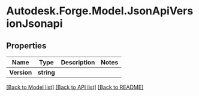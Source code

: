 # Autodesk.Forge.Model.JsonApiVersionJsonapi
## Properties

Name | Type | Description | Notes
------------ | ------------- | ------------- | -------------
**Version** | **string** |  | 

[[Back to Model list]](../README.md#documentation-for-models) [[Back to API list]](../README.md#documentation-for-api-endpoints) [[Back to README]](../README.md)

